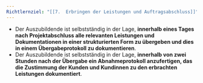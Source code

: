 ```yaml
---
Richtlernziel: "[[7.  Erbringen der Leistungen und Auftragsabschluss]]"
---
```

- Der Auszubildende ist selbstständig in der Lage, **innerhalb eines Tages nach Projektabschluss alle relevanten Leistungen und Dokumentationen in einer strukturierten Form zu übergeben und dies in einem Übergabeprotokoll zu dokumentieren**.
- Der Auszubildende ist selbstständig in der Lage, **innerhalb von zwei Stunden nach der Übergabe ein Abnahmeprotokoll anzufertigen, das die Zustimmung der Kunden und Kundinnen zu den erbrachten Leistungen dokumentiert**.